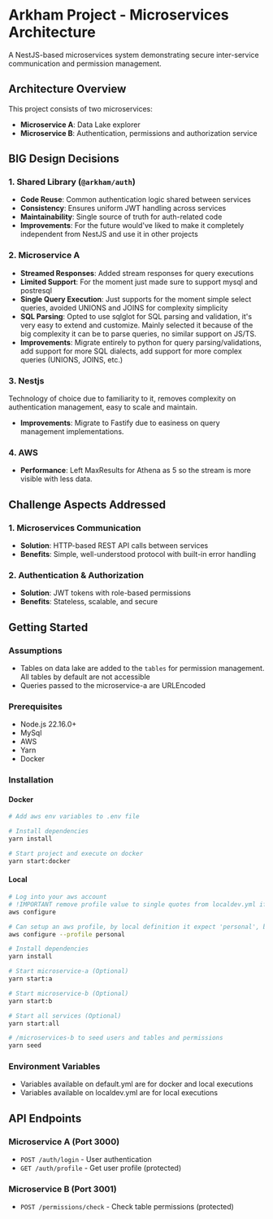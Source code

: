 # Arkham Project - Microservices Architecture

A NestJS-based microservices system demonstrating secure inter-service communication and permission management.

## Architecture Overview

This project consists of two microservices:
- **Microservice A**: Data Lake explorer
- **Microservice B**: Authentication, permissions and authorization service

## BIG Design Decisions

### 1. Shared Library (`@arkham/auth`)
- **Code Reuse**: Common authentication logic shared between services
- **Consistency**: Ensures uniform JWT handling across services
- **Maintainability**: Single source of truth for auth-related code
- **Improvements**: For the future would've liked to make it completely independent from NestJS and use it in other projects

### 2. Microservice A
- **Streamed Responses**: Added stream responses for query executions
- **Limited Support**: For the moment just made sure to support mysql and postresql
- **Single Query Execution**: Just supports for the moment simple select queries, avoided UNIONS and JOINS for complexity simplicity
- **SQL Parsing**: Opted to use sqlglot for SQL parsing and validation, it's very easy to extend and customize. Mainly selected it because of the big complexity it can be to parse queries, no similar support on JS/TS.
- **Improvements**: Migrate entirely to python for query parsing/validations, add support for more SQL dialects, add support for more complex queries (UNIONS, JOINS, etc.)

### 3. Nestjs
Technology of choice due to familiarity to it, removes complexity on authentication management, easy to scale and maintain.
- **Improvements**: Migrate to Fastify due to easiness on query management implementations.
  
### 4. AWS
- **Performance**: Left MaxResults for Athena as 5 so the stream is more visible with less data.

## Challenge Aspects Addressed

### 1. Microservices Communication
- **Solution**: HTTP-based REST API calls between services
- **Benefits**: Simple, well-understood protocol with built-in error handling

### 2. Authentication & Authorization
- **Solution**: JWT tokens with role-based permissions
- **Benefits**: Stateless, scalable, and secure

## Getting Started

### Assumptions
- Tables on data lake are added to the `tables` for permission management. All tables by default are not accessible
- Queries passed to the microservice-a are URLEncoded

### Prerequisites
- Node.js 22.16.0+
- MySql
- AWS
- Yarn
- Docker

### Installation

#### Docker
```bash
# Add aws env variables to .env file

# Install dependencies
yarn install

# Start project and execute on docker
yarn start:docker
```

#### Local
```bash
# Log into your aws account
# !IMPORTANT remove profile value to single quotes from localdev.yml if want to use default profile
aws configure

# Can setup an aws profile, by local definition it expect 'personal', but can change on the localdev.yml file on microservice-a
aws configure --profile personal

# Install dependencies
yarn install

# Start microservice-a (Optional)
yarn start:a

# Start microservice-b (Optional)
yarn start:b

# Start all services (Optional)
yarn start:all

# /microservices-b to seed users and tables and permissions
yarn seed
```

### Environment Variables
- Variables available on default.yml are for docker and local executions
- Variables available on localdev.yml are for local executions

## API Endpoints

### Microservice A (Port 3000)
- `POST /auth/login` - User authentication
- `GET /auth/profile` - Get user profile (protected)

### Microservice B (Port 3001)
- `POST /permissions/check` - Check table permissions (protected)
